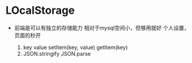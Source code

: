 # LOcalStorage

- 前端是可以有独立的存储能力
    相对于mysql空间小，但够用就好 个人设置， 页面的秒开 

    1. key value
        setItem(key, value)
        getItem(key)
    2. JSON.stringify
        JSON.parse